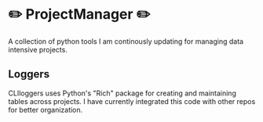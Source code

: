 <h1> <b> ✏️ ProjectManager ✏️ </b> </h1> 
A collection of python tools I am continously updating for managing data intensive projects.

<h2> <b> Loggers </b> </h2>
CLIloggers uses Python's "Rich" package for creating and maintaining tables across projects. I have currently integrated this code with other repos for better organization.

